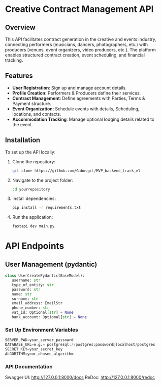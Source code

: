 # Creative Contract Management API

## Overview
This API facilitates contract generation in the creative and events industry, connecting performers (musicians, dancers, photographers, etc.) with producers (venues, event organizers, video producers, etc.). The platform enables structured contract creation, event scheduling, and financial tracking.

## Features
- **User Registration**: Sign up and manage account details.
- **Profile Creation**: Performers & Producers define their services.
- **Contract Management**: Define agreements with Parties, Terms & Payment structure.
- **Event Organization**: Schedule events with details, Scheduling, locations, and contacts.
- **Accommodation Tracking**: Manage optional lodging details related to the event.

## Installation
To set up the API locally:
1. Clone the repository:
   ```bash
   git clone https://github.com/Gabosgit/MVP_backend_track_v1
   
2. Navigate to the project folder:
   ```bash
   cd yourrepository

3. Install dependencies:
   ```bash
   pip install -r requirements.txt

4. Run the application:
   ```bash
   fastapi dev main.py


# API Endpoints
## User Management (pydantic)
   ```python
   class UserCreatePydantic(BaseModel):
      username: str
      type_of_entity: str
      password: str
      name: str
      surname: str
      email_address: EmailStr
      phone_number: str
      vat_id: Optional[str] = None
      bank_account: Optional[str] = None
   ```


### Set Up Environment Variables
   ```python
   SERVER_PWD=your_server_passowrd
   DATABASE_URL=e.g.= postgresql://postgres:password@localhost/postgres
   SECRET_KEY=your_secret_key  
   ALGORITHM=your_chosen_algorithm
   ```


### API Documentation
Swagger UI: http://127.0.0.1:8000/docs
ReDoc: http://127.0.0.1:8000/redoc


